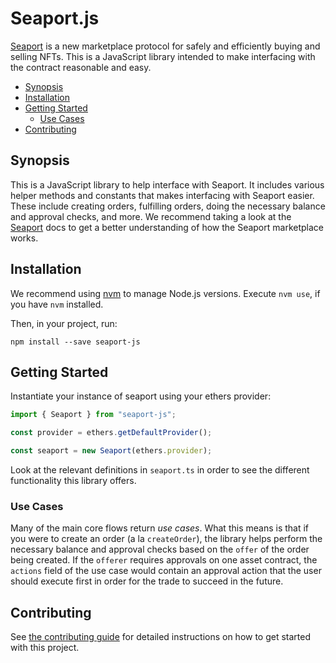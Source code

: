 # Seaport.js

[Seaport](https://github.com/ProjectOpenSea/seaport) is a new marketplace protocol for safely and efficiently buying and selling NFTs. This is a JavaScript library intended to make interfacing with the contract reasonable and easy.

- [Synopsis](#synopsis)
- [Installation](#installation)
- [Getting Started](#getting-started)
  - [Use Cases](#use-cases)
- [Contributing](#contributing)

## Synopsis

This is a JavaScript library to help interface with Seaport. It includes various helper methods and constants that makes interfacing with Seaport easier. These include creating orders, fulfilling orders, doing the necessary balance and approval checks, and more. We recommend taking a look at the [Seaport](https://github.com/ProjectOpenSea/seaport) docs to get a better understanding of how the Seaport marketplace works.

## Installation

We recommend using [nvm](https://github.com/nvm-sh/nvm) to manage Node.js versions. Execute `nvm use`, if you have `nvm` installed.

Then, in your project, run:

```
npm install --save seaport-js
```

## Getting Started

Instantiate your instance of seaport using your ethers provider:

```JavaScript
import { Seaport } from "seaport-js";

const provider = ethers.getDefaultProvider();

const seaport = new Seaport(ethers.provider);
```

Look at the relevant definitions in `seaport.ts` in order to see the different functionality this library offers.

### Use Cases

Many of the main core flows return _use cases_. What this means is that if you were to create an order (a la `createOrder`), the library helps perform the necessary balance and approval checks based on the `offer` of the order being created. If the `offerer` requires approvals on one asset contract, the `actions` field of the use case would contain an approval action that the user should execute first in order for the trade to succeed in the future.

## Contributing

See [the contributing guide](CONTRIBUTING.md) for detailed instructions on how to get started with this project.
